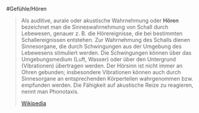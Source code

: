 #Gefühle/Hören
> Als auditive, aurale oder akustische Wahrnehmung oder **Hören** bezeichnet man die Sinneswahrnehmung von Schall durch Lebewesen, genauer z. B. die Hörereignisse, die bei bestimmten Schallereignissen entstehen. Zur Wahrnehmung des Schalls dienen Sinnesorgane, die durch Schwingungen aus der Umgebung des Lebewesens stimuliert werden. Die Schwingungen können über das Umgebungsmedium (Luft, Wasser) oder über den Untergrund (Vibrationen) übertragen werden. Der Hörsinn ist nicht immer an Ohren gebunden; insbesondere Vibrationen können auch durch Sinnesorgane an entsprechenden Körperteilen wahrgenommen bzw. empfunden werden. Die Fähigkeit auf akustische Reize zu reagieren, nennt man Phonotaxis.
>
> [Wikipedia](https://de.wikipedia.org/wiki/Auditive%20Wahrnehmung)